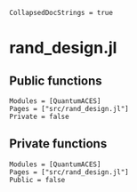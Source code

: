 ```@meta
CollapsedDocStrings = true
```

# rand_design.jl

## Public functions

```@autodocs; canonical=false
Modules = [QuantumACES]
Pages = ["src/rand_design.jl"]
Private = false
```

## Private functions

```@autodocs
Modules = [QuantumACES]
Pages = ["src/rand_design.jl"]
Public = false
```
